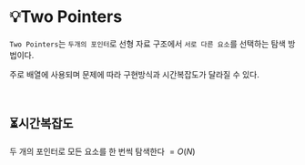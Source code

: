 # 💡Two Pointers
```Two Pointers```는 ```두개의 포인터```로 선형 자료 구조에서 ```서로 다른 요소```를 선택하는 탐색 방법이다.

주로 배열에 사용되며 문제에 따라 구현방식과 시간복잡도가 달라질 수 있다.

<br>

## ⏳시간복잡도

두 개의 포인터로 모든 요소를 한 번씩 탐색한다 $=O(N)$
